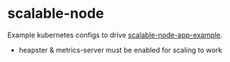 # scalable-node

Example kubernetes configs to drive [scalable-node-app-example](https://github.com/ServerCentral/scalable-node-app-example).

* heapster & metrics-server must be enabled for scaling to work
